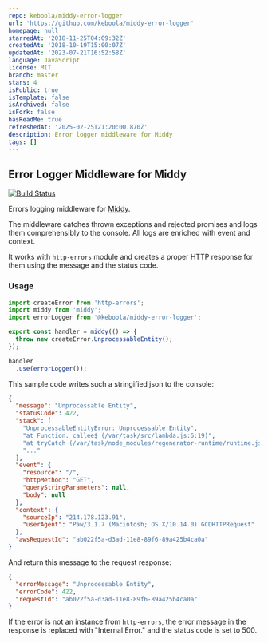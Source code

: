 ```yaml
---
repo: keboola/middy-error-logger
url: 'https://github.com/keboola/middy-error-logger'
homepage: null
starredAt: '2018-11-25T04:09:32Z'
createdAt: '2018-10-19T15:00:07Z'
updatedAt: '2023-07-21T16:52:58Z'
language: JavaScript
license: MIT
branch: master
stars: 4
isPublic: true
isTemplate: false
isArchived: false
isFork: false
hasReadMe: true
refreshedAt: '2025-02-25T21:20:00.870Z'
description: Error logger middleware for Middy
tags: []
---
```


## Error Logger Middleware for Middy

[![Build Status](https://travis-ci.org/keboola/middy-error-logger.svg?branch=master)](https://travis-ci.org/keboola/middy-error-logger)

Errors logging middleware for [Middy](https://middy.js.org/).

The middleware catches thrown exceptions and rejected promises and logs them comprehensibly to the console. All logs are enriched with event and context.

It works with `http-errors` module and creates a proper HTTP response for them using the message and the status code.

### Usage

```javascript
import createError from 'http-errors';
import middy from 'middy';
import errorLogger from '@keboola/middy-error-logger';

export const handler = middy(() => {
  throw new createError.UnprocessableEntity();
});

handler
  .use(errorLogger());
```

This sample code writes such a stringified json to the console:

```json
{
  "message": "Unprocessable Entity",
  "statusCode": 422,
  "stack": [
    "UnprocessableEntityError: Unprocessable Entity",
    "at Function._callee$ (/var/task/src/lambda.js:6:19)",
    "at tryCatch (/var/task/node_modules/regenerator-runtime/runtime.js:62:40)",
    "..."
  ],
  "event": {
    "resource": "/",
    "httpMethod": "GET",
    "queryStringParameters": null,
    "body": null
  },
  "context": {
    "sourceIp": "214.178.123.91",
    "userAgent": "Paw/3.1.7 (Macintosh; OS X/10.14.0) GCDHTTPRequest"
  },
  "awsRequestId": "ab022f5a-d3ad-11e8-89f6-89a425b4ca0a"
}
```

And return this message to the request response:

```json
{
  "errorMessage": "Unprocessable Entity",
  "errorCode": 422,
  "requestId": "ab022f5a-d3ad-11e8-89f6-89a425b4ca0a"
}
```

If the error is not an instance from `http-errors`, the error message in the response is replaced with "Internal Error." and the status code is set to 500.
